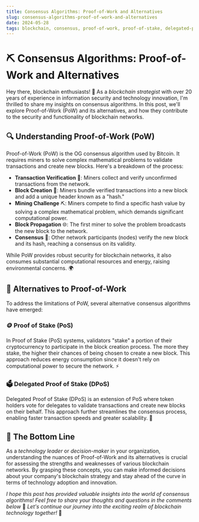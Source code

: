```yaml
---
title: Consensus Algorithms: Proof-of-Work and Alternatives
slug: consensus-algorithms-proof-of-work-and-alternatives
date: 2024-05-28
tags: blockchain, consensus, proof-of-work, proof-of-stake, delegated-proof-of-stake
---
```


# ⛏️ Consensus Algorithms: Proof-of-Work and Alternatives

Hey there, blockchain enthusiasts! 🌟 As a *blockchain strategist* with over 20 years of experience in information security and technology innovation, I'm thrilled to share my insights on consensus algorithms. In this post, we'll explore Proof-of-Work (PoW) and its alternatives, and how they contribute to the security and functionality of blockchain networks.

## 🔍 Understanding Proof-of-Work (PoW)

Proof-of-Work (PoW) is the OG consensus algorithm used by Bitcoin. It requires miners to solve complex mathematical problems to validate transactions and create new blocks. Here's a breakdown of the process:

- **Transaction Verification** 📝: Miners collect and verify unconfirmed transactions from the network.
- **Block Creation** 🔨: Miners bundle verified transactions into a new block and add a unique header known as a "hash."
- **Mining Challenge** ⛏️: Miners compete to find a specific hash value by solving a complex mathematical problem, which demands significant computational power.
- **Block Propagation** 🌐: The first miner to solve the problem broadcasts the new block to the network.
- **Consensus** 🤝: Other network participants (nodes) verify the new block and its hash, reaching a consensus on its validity.

While PoW provides robust security for blockchain networks, it also consumes substantial computational resources and energy, raising environmental concerns. 🌍

## 🔄 Alternatives to Proof-of-Work

To address the limitations of PoW, several alternative consensus algorithms have emerged:

### 🪙 Proof of Stake (PoS)

In Proof of Stake (PoS) systems, validators "stake" a portion of their cryptocurrency to participate in the block creation process. The more they stake, the higher their chances of being chosen to create a new block. This approach reduces energy consumption since it doesn't rely on computational power to secure the network. ⚡

### 🗳️ Delegated Proof of Stake (DPoS)

Delegated Proof of Stake (DPoS) is an extension of PoS where token holders vote for delegates to validate transactions and create new blocks on their behalf. This approach further streamlines the consensus process, enabling faster transaction speeds and greater scalability. 🚀

## 🎯 The Bottom Line

As a *technology leader* or *decision-maker* in your organization, understanding the nuances of Proof-of-Work and its alternatives is crucial for assessing the strengths and weaknesses of various blockchain networks. By grasping these concepts, you can make informed decisions about your company's blockchain strategy and stay ahead of the curve in terms of technology adoption and innovation.

*I hope this post has provided valuable insights into the world of consensus algorithms! Feel free to share your thoughts and questions in the comments below* 📝 *Let's continue our journey into the exciting realm of blockchain technology together!* 🚀